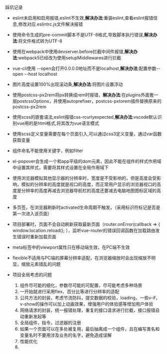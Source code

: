 踩坑记录

- eslint未启用和启用报错,eslint不生效,**解决办法**:重装eslint,查看eslint报错信息,修改对应.eslintrc.js文件解决报错
- 使用命令生成的pre-commit脚本不是UTF-8格式,导致脚本执行错误,**解决办法**:将文件格式转为UTF-8
- 使用在webpack中使用devserver.before拦截中间件报错,**解决办法**:webpack5已经改为使用setupMiddlewares进行拦截
- vue-cli使用 --open会打开0.0.0.0地址而不是localhost,**解决办法**:配置参数--open --host localhost
- 图片高度设置100%出现滚动条,**解决办法**:将图片设置浮动
- 使用postcss-px2rem将px转换成rem时报错，**解决办法**:在plugins外面套一层postcssOptions，并使用autoprefixer，postcss-pxtorem插件替换原来的postcss-px2rem


- 使用scss的嵌套语法,eslint报错css-rcurlyexpected,**解决办法**:vscode默认识别vue用的是html格式,将其改为vue语言模式
- 使用scss定义变量需要在每个页面引入,可以通过css3定义变量，通过var函数获取变量
- 组件命名不能使用关键字，例如filter
- el-popover会生成一个和app平级的dom元素，因此不能在组件的样式作用域中设置其样式，需要将其样式设置在全局作用域下
- 使用浏览器模拟其他显示器的分辨率时，宽度是不受影响的，但是高度会受影响，模拟的分辨率的高度就是视口的高度，而正常用户显示的浏览器视口的高度是分辨率的高度再减去浏览器导航栏的高度还要减去电脑地图图标区域的高度
- 多页签，在浏览器刷新时activated生命周期不触发，（采用标识符标记是否是第一次进入该页面）
- 项目部署时，页面不会自动刷新获取最新页面（router.onError(callback => {  window.location.reload(); ），监听vue-router的错误回调函数在加载路由发生错误时重新加载页面
- meta标签中的viewport属性只在移动端生效，在PC端不生效
- flexible不适用与PC端的屏幕分辨率适配，在浏览器缩放时会出现缩放不明显，缩放元素错乱的问题

- 项目全局考虑的问题
  1. 组件尽可能的细化，参数尽可能的可配置，尽可能考虑多种场景
  2. 一开始就进行采用flex、百分比等进行分辨率的适配
  3. 公共方法的封装，考虑节流防抖，提交数据的校验，loading，一些v-if，v-show的操作可以加上动画效果，增强用户的体验感等增加用户体验
  4. 网络请求的封装，统一报错处理，重复的接口请求进行拦截，接口报错自动重新发起等
  5. 全局组件，指令，过滤器的注册
  6. 如果一个页面可以在多处被复用，最后抽离成一个组件，且在编写类名和变量名时不要用涉及业务的名字，避免造成误解
  7. 性能优化
  8. 